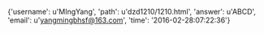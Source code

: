 {'username': u'MIngYang', 'path': u'dzd1210/1210.html', 'answer': u'ABCD', 'email': u'yangmingbhsf@163.com', 'time': '2016-02-28:07:22:36'}